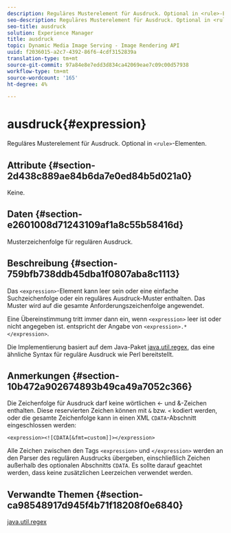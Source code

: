 ```yaml
---
description: Reguläres Musterelement für Ausdruck. Optional in <rule>-Elementen.
seo-description: Reguläres Musterelement für Ausdruck. Optional in <rule>-Elementen.
seo-title: ausdruck
solution: Experience Manager
title: ausdruck
topic: Dynamic Media Image Serving - Image Rendering API
uuid: f2036015-a2c7-4392-86f6-4cdf3152839a
translation-type: tm+mt
source-git-commit: 97a84e8e7edd3d834ca42069eae7c09c00d57938
workflow-type: tm+mt
source-wordcount: '165'
ht-degree: 4%

---
```



# ausdruck{#expression}

Reguläres Musterelement für Ausdruck. Optional in `<rule>`-Elementen.

## Attribute {#section-2d438c889ae84b6da7e0ed84b5d021a0}

Keine.

## Daten {#section-e2601008d71243109af1a8c55b58416d}

Musterzeichenfolge für regulären Ausdruck.

## Beschreibung {#section-759bfb738ddb45dba1f0807aba8c1113}

Das `<expression>`-Element kann leer sein oder eine einfache Suchzeichenfolge oder ein reguläres Ausdruck-Muster enthalten. Das Muster wird auf die gesamte Anforderungszeichenfolge angewendet.

Eine Übereinstimmung tritt immer dann ein, wenn `<expression>` leer ist oder nicht angegeben ist. entspricht der Angabe von `<expression>.*</expression>`.

Die Implementierung basiert auf dem Java-Paket [java.util.regex](https://www2.cs.duke.edu/csed/java/jdk1.4.2/docs/api/), das eine ähnliche Syntax für reguläre Ausdruck wie Perl bereitstellt.

## Anmerkungen {#section-10b472a902674893b49ca49a7052c366}

Die Zeichenfolge für Ausdruck darf keine wörtlichen &lt;- und &amp;-Zeichen enthalten. Diese reservierten Zeichen können mit `&` bzw. `<` kodiert werden, oder die gesamte Zeichenfolge kann in einen XML `CDATA`-Abschnitt eingeschlossen werden:

`<expression><![CDATA[&fmt=custom]]></expression>`

Alle Zeichen zwischen den Tags `<expression>` und `</expression>` werden an den Parser des regulären Ausdrucks übergeben, einschließlich Zeichen außerhalb des optionalen Abschnitts `CDATA`. Es sollte darauf geachtet werden, dass keine zusätzlichen Leerzeichen verwendet werden.

## Verwandte Themen {#section-ca98548917d945f4b71f18208f0e6840}

[java.util.regex](https://www2.cs.duke.edu/csed/java/jdk1.4.2/docs/api/)
